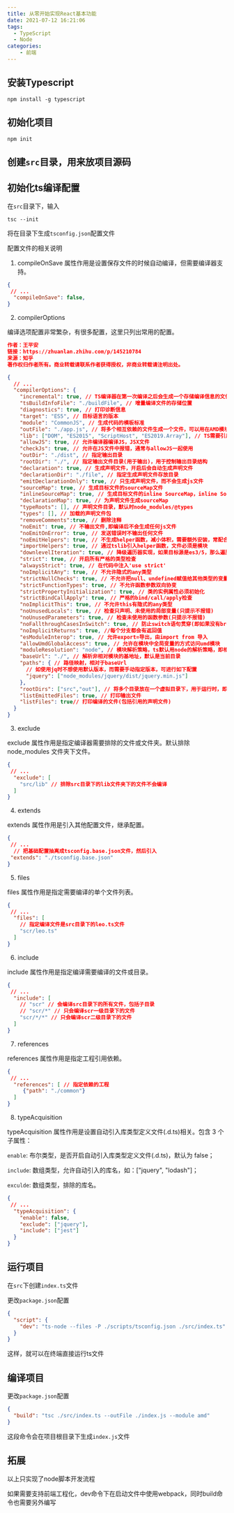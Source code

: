 ```yaml
---
title: 从零开始实现React基本功能
date: 2021-07-12 16:21:06
tags:
  - TypeScript
  - Node
categories:
    - 前端
---
```


## 安装Typescript

```
npm install -g typescript
```

## 初始化项目

```
npm init
```

## 创建`src`目录，用来放项目源码

## 初始化ts编译配置

在`src`目录下，输入

```
tsc --init
```

将在目录下生成``tsconfig.json``配置文件

配置文件的相关说明

1. compileOnSave 属性作用是设置保存文件的时候自动编译，但需要编译器支持。

```json
{
 // ...
  "compileOnSave": false,
}
```

2. compilerOptions

编译选项配置非常繁杂，有很多配置，这里只列出常用的配置。

```json
作者：王平安
链接：https://zhuanlan.zhihu.com/p/145210784
来源：知乎
著作权归作者所有。商业转载请联系作者获得授权，非商业转载请注明出处。

{
  // ...
  "compilerOptions": {
    "incremental": true, // TS编译器在第一次编译之后会生成一个存储编译信息的文件，第二次编译会在第一次的基础上进行增量编译，可以提高编译的速度
    "tsBuildInfoFile": "./buildFile", // 增量编译文件的存储位置
    "diagnostics": true, // 打印诊断信息 
    "target": "ES5", // 目标语言的版本
    "module": "CommonJS", // 生成代码的模板标准
    "outFile": "./app.js", // 将多个相互依赖的文件生成一个文件，可以用在AMD模块中，即开启时应设置"module": "AMD",
    "lib": ["DOM", "ES2015", "ScriptHost", "ES2019.Array"], // TS需要引用的库，即声明文件，es5 默认引用dom、es5、scripthost,如需要使用es的高级版本特性，通常都需要配置，如es8的数组新特性需要引入"ES2019.Array",
    "allowJS": true, // 允许编译器编译JS，JSX文件
    "checkJs": true, // 允许在JS文件中报错，通常与allowJS一起使用
    "outDir": "./dist", // 指定输出目录
    "rootDir": "./", // 指定输出文件目录(用于输出)，用于控制输出目录结构
    "declaration": true, // 生成声明文件，开启后会自动生成声明文件
    "declarationDir": "./file", // 指定生成声明文件存放目录
    "emitDeclarationOnly": true, // 只生成声明文件，而不会生成js文件
    "sourceMap": true, // 生成目标文件的sourceMap文件
    "inlineSourceMap": true, // 生成目标文件的inline SourceMap，inline SourceMap会包含在生成的js文件中
    "declarationMap": true, // 为声明文件生成sourceMap
    "typeRoots": [], // 声明文件目录，默认时node_modules/@types
    "types": [], // 加载的声明文件包
    "removeComments":true, // 删除注释 
    "noEmit": true, // 不输出文件,即编译后不会生成任何js文件
    "noEmitOnError": true, // 发送错误时不输出任何文件
    "noEmitHelpers": true, // 不生成helper函数，减小体积，需要额外安装，常配合importHelpers一起使用
    "importHelpers": true, // 通过tslib引入helper函数，文件必须是模块
    "downlevelIteration": true, // 降级遍历器实现，如果目标源是es3/5，那么遍历器会有降级的实现
    "strict": true, // 开启所有严格的类型检查
    "alwaysStrict": true, // 在代码中注入'use strict'
    "noImplicitAny": true, // 不允许隐式的any类型
    "strictNullChecks": true, // 不允许把null、undefined赋值给其他类型的变量
    "strictFunctionTypes": true, // 不允许函数参数双向协变
    "strictPropertyInitialization": true, // 类的实例属性必须初始化
    "strictBindCallApply": true, // 严格的bind/call/apply检查
    "noImplicitThis": true, // 不允许this有隐式的any类型
    "noUnusedLocals": true, // 检查只声明、未使用的局部变量(只提示不报错)
    "noUnusedParameters": true, // 检查未使用的函数参数(只提示不报错)
    "noFallthroughCasesInSwitch": true, // 防止switch语句贯穿(即如果没有break语句后面不会执行)
    "noImplicitReturns": true, //每个分支都会有返回值
    "esModuleInterop": true, // 允许export=导出，由import from 导入
    "allowUmdGlobalAccess": true, // 允许在模块中全局变量的方式访问umd模块
    "moduleResolution": "node", // 模块解析策略，ts默认用node的解析策略，即相对的方式导入
    "baseUrl": "./", // 解析非相对模块的基地址，默认是当前目录
    "paths": { // 路径映射，相对于baseUrl
      // 如使用jq时不想使用默认版本，而需要手动指定版本，可进行如下配置
      "jquery": ["node_modules/jquery/dist/jquery.min.js"]
    },
    "rootDirs": ["src","out"], // 将多个目录放在一个虚拟目录下，用于运行时，即编译后引入文件的位置可能发生变化，这也设置可以虚拟src和out在同一个目录下，不用再去改变路径也不会报错
    "listEmittedFiles": true, // 打印输出文件
    "listFiles": true// 打印编译的文件(包括引用的声明文件)
  }
}
```

3. exclude

exclude 属性作用是指定编译器需要排除的文件或文件夹。默认排除 node_modules 文件夹下文件。

```json
{
 // ...
  "exclude": [
    "src/lib" // 排除src目录下的lib文件夹下的文件不会编译
  ]
}
```

4. extends

extends 属性作用是引入其他配置文件，继承配置。

```json
{
 // ...
  // 把基础配置抽离成tsconfig.base.json文件，然后引入
 "extends": "./tsconfig.base.json"
}
```

5. files

files 属性作用是指定需要编译的单个文件列表。

```json
{
 // ...
  "files": [
    // 指定编译文件是src目录下的leo.ts文件
    "scr/leo.ts"
  ]
}
```

6. include

include 属性作用是指定编译需要编译的文件或目录。

```json
{
 // ...
  "include": [
    // "scr" // 会编译src目录下的所有文件，包括子目录
    // "scr/*" // 只会编译scr一级目录下的文件
    "scr/*/*" // 只会编译scr二级目录下的文件
  ]
}
```

7. references

references 属性作用是指定工程引用依赖。

```json
{
 // ...
  "references": [ // 指定依赖的工程
     {"path": "./common"}
  ]
}
```

8. typeAcquisition

typeAcquisition 属性作用是设置自动引入库类型定义文件(.d.ts)相关。包含 3 个子属性：

`enable`: 布尔类型，是否开启自动引入库类型定义文件(.d.ts)，默认为 false；

`include`: 数组类型，允许自动引入的库名，如：["jquery", "lodash"]；

`exculde`: 数组类型，排除的库名。

```json
{
 // ...
  "typeAcquisition": {
    "enable": false,
    "exclude": ["jquery"],
    "include": ["jest"]
  }
}
```

## 运行项目

在`src`下创建`index.ts`文件

更改`package.json`配置

```json
{
  "script": {
    "dev": "ts-node --files -P ./scripts/tsconfig.json ./src/index.ts"
  }
}
```

这样，就可以在终端直接运行ts文件

## 编译项目

更改`package.json`配置

```json
{
  "build": "tsc ./src/index.ts --outFile ./index.js --module amd"
}
```

这段命令会在项目根目录下生成`index.js`文件

## 拓展

以上只实现了node脚本开发流程

如果需要支持前端工程化，dev命令下在启动文件中使用webpack，同时build命令也需要另外编写
